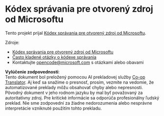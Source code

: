 <!--
CO_OP_TRANSLATOR_METADATA:
{
  "original_hash": "c06b12caf3c901eb3156e3dd5b0aea56",
  "translation_date": "2025-05-19T11:07:24+00:00",
  "source_file": "CODE_OF_CONDUCT.md",
  "language_code": "sk"
}
-->
# Kódex správania pre otvorený zdroj od Microsoftu

Tento projekt prijal [Kódex správania pre otvorený zdroj od Microsoftu](https://opensource.microsoft.com/codeofconduct/).

Zdroje:

- [Kódex správania pre otvorený zdroj od Microsoftu](https://opensource.microsoft.com/codeofconduct/)
- [Často kladené otázky o kódexe správania](https://opensource.microsoft.com/codeofconduct/faq/)
- Kontaktujte [opencode@microsoft.com](mailto:opencode@microsoft.com) s otázkami alebo obavami

**Vylúčenie zodpovednosti**:  
Tento dokument bol preložený pomocou AI prekladovej služby [Co-op Translator](https://github.com/Azure/co-op-translator). Aj keď sa snažíme o presnosť, prosím, vezmite na vedomie, že automatizované preklady môžu obsahovať chyby alebo nepresnosti. Pôvodný dokument v jeho rodnom jazyku by mal byť považovaný za autoritatívny zdroj. Pre kritické informácie sa odporúča profesionálny ľudský preklad. Nie sme zodpovední za žiadne nedorozumenia alebo nesprávne interpretácie vzniknuté použitím tohto prekladu.